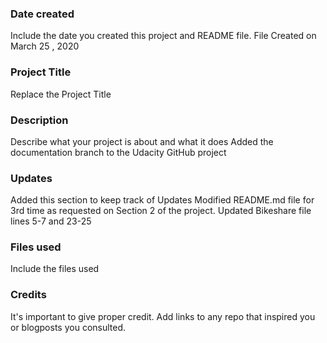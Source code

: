 ### Date created
Include the date you created this project and README file.
File Created on March 25 , 2020

### Project Title
Replace the Project Title

### Description
Describe what your project is about and what it does
Added the documentation branch to the Udacity GitHub project

### Updates
Added this section to keep track of Updates
Modified README.md file for 3rd time as requested on Section 2 of the project.
Updated Bikeshare file lines 5-7 and 23-25

### Files used
Include the files used

### Credits
It's important to give proper credit. Add links to any repo that inspired you or blogposts you consulted.
